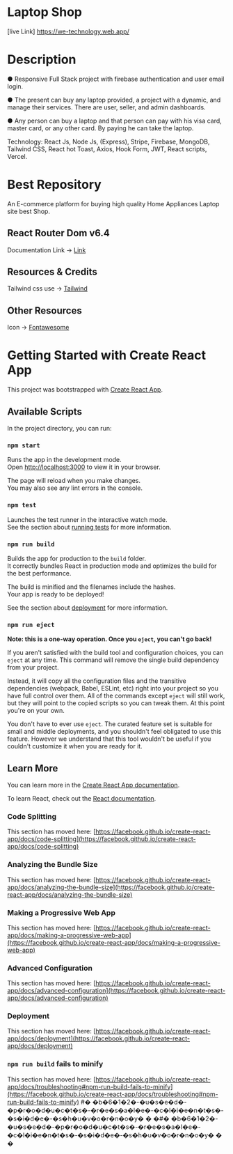 # Laptop Shop
[live Link] https://we-technology.web.app/


# Description
● Responsive Full Stack project with firebase authentication and user email login.

● The present can buy any laptop provided, a project with a dynamic, and manage their
services. There are user, seller, and admin dashboards.

● Any person can buy a laptop and that person can pay with his visa card, master card,
or any other card. By paying he can take the laptop.

Technology: React Js, Node Js, (Express), Stripe, Firebase, MongoDB, Tailwind CSS, React
hot Toast, Axios, Hook Form, JWT, React scripts, Vercel.


# Best Repository

An E-commerce platform for buying high quality  Home Appliances Laptop site best Shop.

## React Router Dom v6.4 
Documentation Link -> [Link](https://reactrouter.com/en/main/start/overview)

## Resources & Credits
Tailwind css use
-> [Tailwind](tailwind.com)


## Other Resources
Icon -> [Fontawesome](https://fontawesome.com/v5/docs/web/use-with/react)





















# Getting Started with Create React App

This project was bootstrapped with [Create React App](https://github.com/facebook/create-react-app).

## Available Scripts

In the project directory, you can run:

### `npm start`

Runs the app in the development mode.\
Open [http://localhost:3000](http://localhost:3000) to view it in your browser.

The page will reload when you make changes.\
You may also see any lint errors in the console.

### `npm test`

Launches the test runner in the interactive watch mode.\
See the section about [running tests](https://facebook.github.io/create-react-app/docs/running-tests) for more information.

### `npm run build`

Builds the app for production to the `build` folder.\
It correctly bundles React in production mode and optimizes the build for the best performance.

The build is minified and the filenames include the hashes.\
Your app is ready to be deployed!

See the section about [deployment](https://facebook.github.io/create-react-app/docs/deployment) for more information.

### `npm run eject`

**Note: this is a one-way operation. Once you `eject`, you can't go back!**

If you aren't satisfied with the build tool and configuration choices, you can `eject` at any time. This command will remove the single build dependency from your project.

Instead, it will copy all the configuration files and the transitive dependencies (webpack, Babel, ESLint, etc) right into your project so you have full control over them. All of the commands except `eject` will still work, but they will point to the copied scripts so you can tweak them. At this point you're on your own.

You don't have to ever use `eject`. The curated feature set is suitable for small and middle deployments, and you shouldn't feel obligated to use this feature. However we understand that this tool wouldn't be useful if you couldn't customize it when you are ready for it.

## Learn More

You can learn more in the [Create React App documentation](https://facebook.github.io/create-react-app/docs/getting-started).

To learn React, check out the [React documentation](https://reactjs.org/).

### Code Splitting

This section has moved here: [https://facebook.github.io/create-react-app/docs/code-splitting](https://facebook.github.io/create-react-app/docs/code-splitting)

### Analyzing the Bundle Size

This section has moved here: [https://facebook.github.io/create-react-app/docs/analyzing-the-bundle-size](https://facebook.github.io/create-react-app/docs/analyzing-the-bundle-size)

### Making a Progressive Web App

This section has moved here: [https://facebook.github.io/create-react-app/docs/making-a-progressive-web-app](https://facebook.github.io/create-react-app/docs/making-a-progressive-web-app)

### Advanced Configuration

This section has moved here: [https://facebook.github.io/create-react-app/docs/advanced-configuration](https://facebook.github.io/create-react-app/docs/advanced-configuration)

### Deployment

This section has moved here: [https://facebook.github.io/create-react-app/docs/deployment](https://facebook.github.io/create-react-app/docs/deployment)

### `npm run build` fails to minify

This section has moved here: [https://facebook.github.io/create-react-app/docs/troubleshooting#npm-run-build-fails-to-minify](https://facebook.github.io/create-react-app/docs/troubleshooting#npm-run-build-fails-to-minify)
#� �b�6�1�2�-�u�s�e�d�-�p�r�o�d�u�c�t�s�-�r�e�s�a�l�e�-�c�l�i�e�n�t�s�-�s�i�d�e�-�s�h�u�v�o�r�n�o�y�
�
�#� �b�6�1�2�-�u�s�e�d�-�p�r�o�d�u�c�t�s�-�r�e�s�a�l�e�-�c�l�i�e�n�t�s�-�s�i�d�e�-�s�h�u�v�o�r�n�o�y�
�
�
